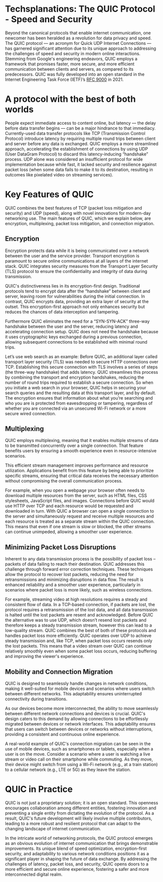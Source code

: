 # Techsplanations: The QUIC Protocol \- Speed and Security

Beyond the canonical protocols that enable internet communication, one newcomer has been heralded as a revolution for data privacy and speed. The QUIC protocol — an acronym for Quick UDP Internet Connections — has garnered significant attention due to its unique approach to addressing the challenges of speed and security in modern online interactions. Stemming from Google's engineering endeavors, QUIC employs a framework that promises faster, more secure, and more efficient communication between clients and servers, as compared to its predecessors. QUIC was fully developed into an open standard in the Internet Engineering Task Force (IETF)’s [RFC 9000](https://datatracker.ietf.org/doc/html/rfc9000) in 2021\.

# A protocol with the best of both worlds

People expect immediate access to content online, but latency — the delay before data transfer begins — can be a major hindrance to that immediacy. Currently-used data transfer protocols like TCP (Transmission Control Protocol) introduce latency by requiring multiple round trips between client and server before any data is exchanged. QUIC employs a more streamlined approach, accelerating the establishment of connections by using UDP (User DataGram Protocol) to discard this latency-inducing “handshake” process. UDP alone was considered an insufficient protocol for wide implementation because while fast, it lacked security and resilience against packet loss (when some data fails to make it to its destination, resulting in outcomes like pixelated video on streaming services).

# Key Features of QUIC

QUIC combines the best features of TCP (packet loss mitigation and security) and UDP (speed), along with novel innovations for modern-day networking use. The main features of QUIC, which we explain below, are encryption, multiplexing, packet loss mitigation, and connection migration. 

## Encryption

Encryption protects data while it is being communicated over a network between the user and the service provider. Transport encryption is paramount to secure online communications at all layers of the internet stack. QUIC integrates security measures from the Transport Layer Security (TLS) protocol to ensure the confidentiality and integrity of data during transmission.

QUIC's distinctiveness lies in its encryption-first design. Traditional protocols tend to encrypt data after the “handshake” between client and server, leaving room for vulnerabilities during the initial connection. In contrast, QUIC encrypts data, providing an extra layer of security at the outset. This encryption-first approach not only enhances security but reduces the chances of data interception and tampering. 

Furthermore QUIC eliminates the need for a “SYN-SYN-ACK” three-way handshake between the user and the server, reducing latency and accelerating connection setup. QUIC does not need the handshake because it uses cryptographic keys exchanged during a previous connection, allowing subsequent connections to be established with minimal round trips.

Let’s use web search as an example: Before QUIC, an additional layer called transport layer security (TLS) was needed to secure HTTP connections over TCP. Establishing this secure connection with TLS involves a series of steps (the three-way handshake) that adds latency. QUIC streamlines this process by combining the transport and encryption handshakes, reducing the number of round trips required to establish a secure connection. So when you initiate a web search in your browser, QUIC helps in securing your search queries and the resulting data at this transport layer, and by default. The encryption ensures that information about what you’re searching and who you are is protected from eavesdropping or tampering, regardless of whether you are connected via an unsecured Wi-Fi network or a more secure wired connection.

## Multiplexing

QUIC employs multiplexing, meaning that it enables multiple streams of data to be transmitted concurrently over a single connection. That feature benefits users by ensuring a smooth experience even in resource-intensive scenarios.

This efficient stream management improves performance and resource utilization. Applications benefit from this feature by being able to prioritize specific streams, ensuring that critical data receives the necessary attention without compromising the overall communication process.

For example, when you open a webpage your browser often needs to download multiple resources from the server, such as HTML files, CSS stylesheets, JavaScript files, and images. Connections before QUIC would use HTTP over TCP and each resource would be requested and downloaded in turn. With QUIC a browser can open a single connection to the server and simultaneously request and receive multiple resources and each resource is treated as a separate stream within the QUIC connection. This means that even if one stream is slow or blocked, the other streams can continue unimpeded, allowing a smoother user experience.

## Minimizing Packet Loss Disruptions

Inherent to any data transmission process is the possibility of packet loss – packets of data failing to reach their destination. QUIC addresses this challenge through forward error correction techniques. These techniques allow the protocol to recover lost packets, reducing the need for retransmissions and minimizing disruptions in data flow. The result is enhanced reliability and a smoother user experience, particularly in scenarios where packet loss is more likely, such as wireless connections.

For example, streaming video at high resolutions requires a steady and consistent flow of data. In a TCP-based connection, if packets are lost, the protocol requires a retransmission of the lost data, and all data transmission is halted until the lost packets are resent and acknowledged. Before QUIC the alternative was to use UDP, which doesn’t resend lost packets and therefore keeps a steady transmission stream, however this can lead to a low-quality stream. QUIC combines the best of both of these protocols and handles packet loss more efficiently. QUIC operates over UDP to achieve steady transmission and, like TCP, when packet loss occurs resends only the lost packets. This means that a video stream over QUIC can continue relatively smoothly even when some packet loss occurs, reducing buffering and improving the viewer's experience.

## Mobility and Connection Migration

QUIC is designed to seamlessly handle changes in network conditions, making it well-suited for mobile devices and scenarios where users switch between different networks. This adaptability ensures uninterrupted connectivity during transitions.

As our devices become more interconnected, the ability to move seamlessly between different network connections and devices is crucial. QUIC's design caters to this demand by allowing connections to be effortlessly migrated between devices or network interfaces. This adaptability ensures that users can switch between devices or networks without interruptions, providing a consistent and continuous online experience.

A real-world example of QUIC's connection migration can be seen in the use of mobile devices, such as smartphones or tablets, especially when a user is on the move. Consider a scenario where a user is watching a live stream or video call on their smartphone while commuting. As they move, their device might switch from using a Wi-Fi network (e.g., at a train station) to a cellular network (e.g., LTE or 5G) as they leave the station.

# QUIC in Practice

QUIC is not just a proprietary solution; it is an open standard. This openness encourages collaboration among different entities, fostering innovation and preventing a single entity from dictating the evolution of the protocol. As a result, QUIC's future development will likely involve multiple contributors, leading to a more robust and resilient protocol that can adapt to the changing landscape of internet communication.

In the intricate world of networking protocols, the QUIC protocol emerges as an obvious evolution of internet communication that brings demonstrable improvements. Its unique blend of speed optimization, encryption-first security, and adaptability to various network conditions positions it as a significant player in shaping the future of data exchange. By addressing the challenges of latency, packet loss, and security, QUIC opens doors to a more efficient and secure online experience, fostering a safer and more interconnected digital realm.